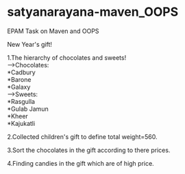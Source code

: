 # satyanarayana-maven_OOPS
 EPAM Task on Maven and OOPS

New Year's gift!

1.The hierarchy of chocolates and sweets!<br>
-->Chocolates:<br>
*Cadbury<br>
*Barone<br>
*Galaxy<br>
-->Sweets:<br>
*Rasgulla<br>
*Gulab Jamun<br>
*Kheer<br>
*Kajukatli<br>

2.Collected children's gift to define total weight=560.<br>

3.Sort the chocolates in the gift according to there prices.<br>

4.Finding candies in the gift which are of high price.<br>
